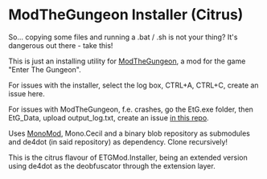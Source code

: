 ModTheGungeon Installer (Citrus)
===================
So... copying some files and running a .bat / .sh is not your thing?
It's dangerous out there - take this!  

This is just an installing utility for [ModTheGungeon](https://modthegungeon.github.io/), a mod for the game "Enter The Gungeon".

For issues with the installer, select the log box, CTRL+A, CTRL+C, create an issue here.

For issues with ModTheGungeon, f.e. crashes, go the EtG.exe folder, then EtG_Data, upload output_log.txt, create an issue [in this repo](https://github.com/ModTheGungeon/ETGMod).

Uses [MonoMod](https://github.com/0x0ade/MonoMod), Mono.Cecil and a binary blob repository as submodules and de4dot (in said repository) as dependency. Clone recursively!

This is the citrus flavour of ETGMod.Installer, being an extended version using de4dot as the deobfuscator through the extension layer.
